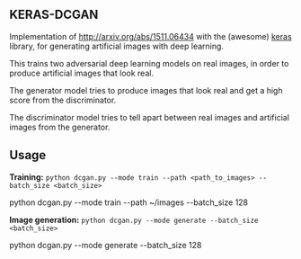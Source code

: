 ## KERAS-DCGAN ##
Implementation of http://arxiv.org/abs/1511.06434 with the (awesome) [keras](https://github.com/fchollet/keras) library,
for generating artificial images with deep learning.

This trains two adversarial deep learning models on real images, in order to produce artificial images that look real.

The generator model tries to produce images that look real and get a high score from the discriminator.

The discriminator model tries to tell apart between real images and artificial images from the generator.

Usage
-----
**Training:**
 `python dcgan.py --mode train --path <path_to_images> --batch_size <batch_size>`
    
  python dcgan.py --mode train --path ~/images --batch_size 128

**Image generation:**
`python dcgan.py --mode generate --batch_size <batch_size>`

python dcgan.py --mode generate --batch_size 128

